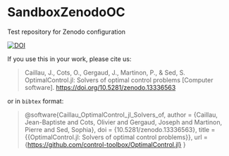 # SandboxZenodoOC

Test repository for Zenodo configuration

[![DOI](https://sandbox.zenodo.org/badge/844190082.svg)](https://sandbox.zenodo.org/doi/10.5072/zenodo.101372)

If you use this in your work, please cite us:

> Caillau, J., Cots, O., Gergaud, J., Martinon, P., & Sed, S. OptimalControl.jl: Solvers of optimal control problems [Computer software]. https://doi.org/10.5281/zenodo.13336563

or in `bibtex` format:

> @software{Caillau_OptimalControl_jl_Solvers_of,
author = {Caillau, Jean-Baptiste and Cots, Olivier and Gergaud, Joseph and Martinon, Pierre and Sed, Sophia},
doi = {10.5281/zenodo.13336563},
title = {{OptimalControl.jl: Solvers of optimal control problems}},
url = {https://github.com/control-toolbox/OptimalControl.jl}
}
